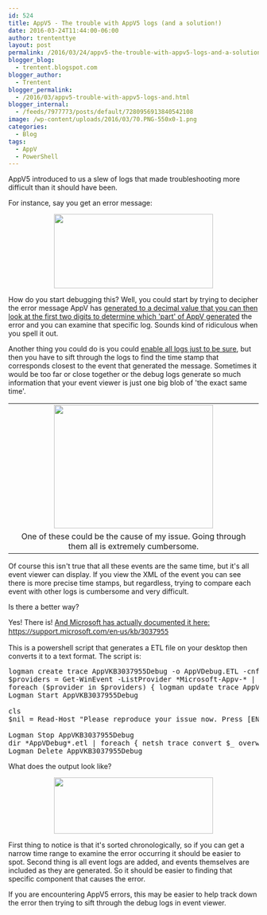 ```yaml
---
id: 524
title: AppV5 - The trouble with AppV5 logs (and a solution!)
date: 2016-03-24T11:44:00-06:00
author: trententtye
layout: post
permalink: /2016/03/24/appv5-the-trouble-with-appv5-logs-and-a-solution/
blogger_blog:
  - trentent.blogspot.com
blogger_author:
  - Trentent
blogger_permalink:
  - /2016/03/appv5-trouble-with-appv5-logs-and.html
blogger_internal:
  - /feeds/7977773/posts/default/7280956913840542108
image: /wp-content/uploads/2016/03/70.PNG-550x0-1.png
categories:
  - Blog
tags:
  - AppV
  - PowerShell
---
```

AppV5 introduced to us a slew of logs that made troubleshooting more difficult than it should have been.

For instance, say you get an error message:

<div style="clear: both; text-align: center;">
  <a style="margin-left: 1em; margin-right: 1em;" href="http://theorypc.ca/wp-content/uploads/2016/03/70.PNG-550x0-1.png"><img src="http://theorypc.ca/wp-content/uploads/2016/03/70.PNG-550x0-1-300x141.png" width="320" height="149" border="0" /></a>
</div>

How do you start debugging this?  Well, you could start by trying to decipher the error message AppV has [generated to a decimal value that you can then look at the first two digits to determine which 'part' of AppV generated](http://blogs.technet.com/b/gladiatormsft/archive/2013/11/13/app-v-on-operational-troubleshooting-of-the-v5-client.aspx) the error and you can examine that specific log.  Sounds kind of ridiculous when you spell it out.

Another thing you could do is you could [enable all logs just to be sure](http://www.applepie.se/app-v-5-enable-or-disable-all-debug-logs), but then you have to sift through the logs to find the time stamp that corresponds closest to the event that generated the message.  Sometimes it would be too far or close together or the debug logs generate so much information that your event viewer is just one big blob of 'the exact same time'.

<table style="margin-left: auto; margin-right: auto; text-align: center;" cellspacing="0" cellpadding="0" align="center">
  <tr>
    <td style="text-align: center;">
      <a style="margin-left: auto; margin-right: auto;" href="http://theorypc.ca/wp-content/uploads/2016/03/1-4.png"><img src="http://theorypc.ca/wp-content/uploads/2016/03/1-4-300x233.png" width="320" height="248" border="0" /></a>
    </td>
  </tr>
  
  <tr>
    <td style="text-align: center;">
      One of these could be the cause of my issue.  Going through them all is extremely cumbersome.
    </td>
  </tr>
</table>

Of course this isn't true that all these events are the same time, but it's all event viewer can display.  If you view the XML of the event you can see there is more precise time stamps, but regardless, trying to compare each event with other logs is cumbersome and very difficult.

Is there a better way?

Yes!  There is!  [And Microsoft has actually documented it here:](https://support.microsoft.com/en-us/kb/3037955)  
<span style="background-color: white; color: #333333; font-family: 'segoe ui' , 'lucida grande' , 'verdana' , 'arial' , 'helvetica' , sans-serif; font-size: 14px; line-height: 20.162px;"><a href="https://support.microsoft.com/en-us/kb/3037955">https://support.microsoft.com/en-us/kb/3037955</a></span>

This is a powershell script that generates a ETL file on your desktop then converts it to a text format.  The script is:

<pre class="lang:ps decode:true ">logman create trace AppVKB3037955Debug -o AppVDebug.ETL -cnf 01:00:00 -nb 10 250 -bs 16 -max 512 -ow -y
$providers = Get-WinEvent -ListProvider *Microsoft-Appv-* | Select-Object Name | Where-Object -Property Name -NotMatch "SharedPerformance"
foreach ($provider in $providers) { logman update trace AppVkb3037955Debug -p $($provider.Name) 0xe000000000ffffff 0x5 | Out-Null }
Logman Start AppVKB3037955Debug
 
cls
$nil = Read-Host "Please reproduce your issue now. Press [ENTER] when done."
 
Logman Stop AppVKB3037955Debug
dir *AppVDebug*.etl | foreach { netsh trace convert $_ overwrite=yes}
Logman Delete AppVKB3037955Debug</pre>

What does the output look like?

<div style="clear: both; text-align: center;">
  <a style="margin-left: 1em; margin-right: 1em;" href="http://theorypc.ca/wp-content/uploads/2016/03/5-2.png"><img src="http://theorypc.ca/wp-content/uploads/2016/03/5-2-300x106.png" width="320" height="113" border="0" /></a>
</div>

First thing to notice is that it's sorted chronologically, so if you can get a narrow time range to examine the error occurring it should be easier to spot.  Second thing is all event logs are added, and events themselves are included as they are generated.  So it should be easier to finding that specific component that causes the error.

If you are encountering AppV5 errors, this may be easier to help track down the error then trying to sift through the debug logs in event viewer.

<!-- AddThis Advanced Settings generic via filter on the_content -->

<!-- AddThis Share Buttons generic via filter on the_content -->
